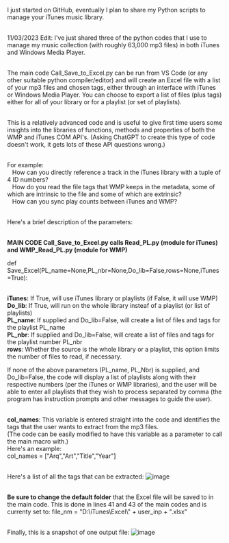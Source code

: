 I just started on GitHub, eventually I plan to share my Python scripts to manage your iTunes music library.

<br>11/03/2023 Edit: I've just shared three of the python codes that I use to manage my music collection (with 
roughly 63,000 mp3 files) in </b>both iTunes and Windows Media Player</b>.

<br>The main code Call_Save_to_Excel.py can be run from VS Code (or any other suitable python compiler/editor) and will
create an Excel file with a list of your mp3 files and chosen tags, either through an interface with iTunes or Windows Media Player.
You can choose to export a list of files (plus tags) either for all of your library or for a playlist (or set of playlists).

<br>This is a relatively advanced code and is useful to give first time users some insights into the libraries of functions, methods and
properties of both the WMP and iTunes COM API's. (Asking ChatGPT to create this type of code doesn't work, it gets lots of these API questions wrong.)

<br>For example:
  <br>&nbsp;&nbsp;&nbsp;How can you directly reference a track in the iTunes library with a tuple of 4 ID numbers?
  <br>&nbsp;&nbsp;&nbsp;How do you read the file tags that WMP keeps in the metadata, some of which are intrinsic to the file and some of which are extrinsic?
  <br>&nbsp;&nbsp;&nbsp;How can you sync play counts between iTunes and WMP?

<br>Here's a brief description of the parameters:

<br><b>MAIN CODE Call_Save_to_Excel.py calls Read_PL.py (module for iTunes) and WMP_Read_PL.py (module for WMP)</b>

def Save_Excel(PL_name=None,PL_nbr=None,Do_lib=False,rows=None,iTunes=True):

<br>**iTunes:** If True, will use iTunes library or playlists (if False, it will use WMP)
<br>**Do_lib**: If True, will run on the whole library insteaf of a playlist (or list of playlists)
<br>**PL_name**: If supplied and Do_lib=False, will create a list of files and tags for the playlist PL_name
<br>**PL_nbr**: If supplied and Do_lib=False, will create a list of files and tags for the playlist number PL_nbr
<br>**rows**: Whether the source is the whole library or a playlist, this option limits the number of files to read,
if necessary.
  
If none of the above parameters (PL_name, PL_Nbr) is supplied, and Do_lib=False, the code will display a list of
playlists along with their respective numbers (per the iTunes or WMP libraries), and the user will be able to enter 
all playlists that they wish to process separated by comma (the program has instruction prompts and other messages to guide the user).

<br>**col_names**: This variable is entered straight into the code and identifies the tags that the user
wants to extract from the mp3 files. 
<br>(The code can be easily modified to have this variable as a parameter to call the main macro with.) 
<br>Here's an example:
<br>col_names =  ["Arq","Art","Title","Year"]

<br>Here's a list of all the tags that can be extracted:
![image](https://github.com/jrsousa2/Python-scripts-for-iTunes/assets/94881602/e05ba46c-01f6-4e1a-97bd-d41e3136132f)


<br>**Be sure to change the default folder** that the Excel file will be saved to in the main code.
This is done in lines 41 and 43 of the main codes and is currenty set to:
file_nm = "D:\\iTunes\\Excel\\" + user_inp + ".xlsx"

<br>Finally, this is a snapshot of one output file:
![image](https://github.com/jrsousa2/Python-scripts-for-iTunes/assets/94881602/03203f42-ef28-4901-912c-e18211b5d406)
